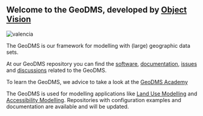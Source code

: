 ## Welcome to the GeoDMS, developed by [Object Vision](https://www.objectvision.nl)
![valencia](https://user-images.githubusercontent.com/24246911/207092243-ccdd7cbc-9acf-4e1e-bdb9-1ddc46566661.png)

The GeoDMS is our framework for modelling with (large) geographic data sets.

At our GeoDMS repository you can find the [software](https://github.com/ObjectVision/GeoDMS), [documentation](https://github.com/ObjectVision/GeoDMS/wiki), [issues](https://github.com/ObjectVision/GeoDMS/issues) and [discussions](https://github.com/ObjectVision/GeoDMS/discussions) related to the GeoDMS.

To learn the GeoDMS, we advice to take a look at the [GeoDMS Academy](https://github.com/ObjectVision/GeoDMS_Academy/wiki)

The GeoDMS is used for modelling applications like [Land Use Modelling](https://github.com/ObjectVision/LandUseModelling/wiki) and [Accessibility Modelling](https://github.com/ObjectVision/AccessibilityModelling/wiki). Repositories with configuration examples and documentation are available and will be updated.
